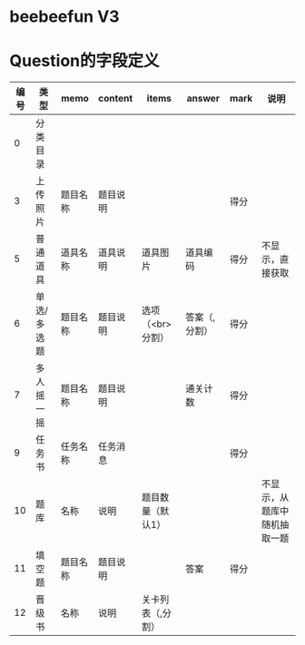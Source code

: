 # beebeefun V3


# Question的字段定义
|编号| 类型 | memo| content| items|answer|mark|说明|
|---|---|---|---|---|---|---|---|
|0 | 分类目录 | |
|3 | 上传照片 | 题目名称 | 题目说明||| 得分|
|5 | 普通道具 | 道具名称 | 道具说明|道具图片|道具编码|得分|不显示，直接获取
|6 | 单选/多选题 | 题目名称 | 题目说明| 选项（&lt;br&gt;分割）| 答案（,分割） |得分
|7 | 多人摇一摇| 题目名称 | 题目说明| | 通关计数 |得分
|9 | 任务书| 任务名称 | 任务消息 |||得分
|10 | 题库 | 名称 | 说明|题目数量（默认1）|||不显示，从题库中随机抽取一题
|11 | 填空题 | 题目名称 | 题目说明|| 答案|得分
|12 | 晋级书 | 名称|说明|关卡列表（,分割）
